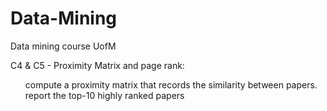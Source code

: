 # Data-Mining
Data mining course UofM

C4 & C5 -  Proximity Matrix and page rank: <br>
<ul>
compute a proximity matrix  that records the similarity between papers.<br>
report the top-10 highly ranked papers
</ul>
